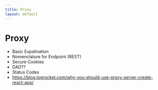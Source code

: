 ```yaml
---
title: Proxy
layout: default
---
```


# Proxy
* Basic Expalination
* Nomenclature for Endpoint (REST)
* Secure Cookies
* DAO??
* Status Codes
* https://blog.logrocket.com/why-you-should-use-proxy-server-create-react-app/
